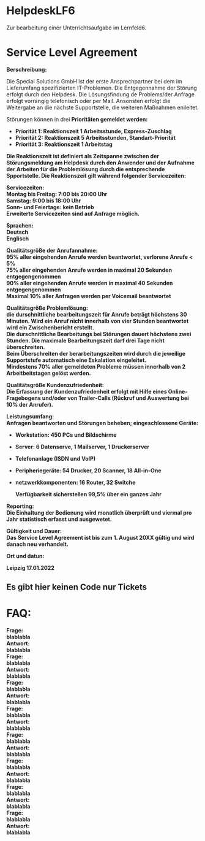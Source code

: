 # HelpdeskLF6
Zur bearbeitung einer Unterrichtsaufgabe im Lernfeld6.

# Service Level Agreement

__Berschreibung:__<br>

Die Special Solutions GmbH ist der erste Ansprechpartner bei dem im Lieferumfang spezifizierten IT-Problemen. Die Entgegennahme der Störung erfolgt durch den Helpdesk. Die Lösungsfindung de Problems/der Anfrage erfolgt vorrangig telefonisch oder per Mail. Ansonsten erfolgt die Weitergabe an die nächste Supportstelle, die weiteren Maßnahmen enileitet.

Störungen können in drei <b>Prioritäten<b> gemeldet werden:
  
  - Priorität 1: Reaktionszeit 1 Arbeitsstunde, Express-Zuschlag
  - Priorität 2: Reaktionszeit 5 Arbeitsstunden, Standart-Priorität
  - Priorität 3: Reaktionszeit 1 Arbeitstag
  
  Die Reaktionszeit ist definiert als Zeitspanne zwischen der Störungsmeldung am Helpdesk durch den Anwender und der Aufnahme der Arbeiten für die Problemlösung durch die entsprechende Spportstelle. Die Reaktionszeit gilt während folgender Servicezeiten:


__Servicezeiten:__<br>
Montag bis Freitag: 7:00 bis 20:00 Uhr<br>
Samstag: 9:00 bis 18:00 Uhr<br>
Sonn- und Feiertage: kein Betrieb<br>
Erweiterte Servicezeiten sind auf Anfrage möglich.<br>

__Sprachen:__<br>
Deutsch<br>
Englisch<br>

__Qualitätsgröße der Anrufannahme:__<br>
95% aller eingehenden Anrufe werden beantwortet, verlorene Anrufe < 5% <br>
75% aller eingehenden Anrufe werden in maximal 20 Sekunden entgegengenommen <br>
90% aller eingehenden Anrufe werden in maximal 40 Sekunden entgegengenommen <br>
Maximal 10% aller Anfragen werden per Voicemail beantwortet<br>

__Qualitätsgröße Problemlösung:__ <br>
die durschnittliche bearbeitungszeit für Anrufe beträgt höchstens 30 Minuten. Wird ein Anruf nicht innerhalb von vier Stunden beantwortet wird ein Zwischenbericht erstellt.
<br>
Die durschnittliche Bearbeitungs bei Störungen dauert höchstens zwei Stunden. Die maximale Bearbeitungszeit darf drei Tage nicht überschreiten.
<br>
Beim Überschreiten der berarbeitungszeiten wird durch die jeweilige Supportstufe automatisch eine Eskalation eingeleitet.
<br>
Mindestens 70% aller gemeldeten Probleme müssen innerhalb von 2 Arbeitbeitstagen gelöst werden.
<br>

__Qualitätsgröße Kundenzufriedenheit:__<br>
Die Erfassung der Kundenzufriedenheit erfolgt mit Hilfe eines Online-Fragebogens und/oder von Trailer-Calls (Rückruf und Auswertung bei 10% der Anrufer).

__Leistungsumfang:__<br>
Anfragen beantworten und Störungen beheben; eingeschlossene Geräte:
- Workstation: 450 PCs und Bildschirme
- Server: 6 Datenserve, 1 Mailserver, 1 Druckerserver
- Telefonanlage (ISDN und VoIP)
- Peripheriegeräte: 54 Drucker, 20 Scanner, 18 All-in-One
- netzwerkkomponenten: 16 Router, 32 Switche

  Verfügbarkeit sicherstellen 99,5% über ein ganzes Jahr

__Reporting:__<br>
Die Einhaltung der Bedienung wird monatlich überprüft und viermal pro Jahr statistisch erfasst und ausgewetet.

__Gültigkeit und Dauer:__<br>
Das Service Level Agreement ist bis zum 1. August 20XX gültig und wird danach neu verhandelt.


__Ort und datun:__<br>

Leipzig 17.01.2022



## Es gibt hier keinen Code nur Tickets

# FAQ:
__Frage:__<br>
blablabla<br>
__Antwort:__<br>
blablabla<br>
__Frage:__<br>
blablabla<br>
__Antwort:__<br>
blablabla<br>
__Frage:__<br>
blablabla<br>
__Antwort:__<br>
blablabla<br>
__Frage:__<br>
blablabla<br>
__Antwort:__<br>
blablabla<br>
__Frage:__<br>
blablabla<br>
__Antwort:__<br>
blablabla<br>
__Frage:__<br>
blablabla<br>
__Antwort:__<br>
blablabla<br>
__Frage:__<br>
blablabla<br>
__Antwort:__<br>
blablabla<br>
__Frage:__<br>
blablabla<br>
__Antwort:__<br>
blablabla<br>


